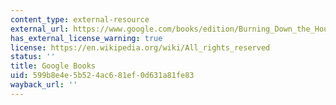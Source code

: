 ```yaml
---
content_type: external-resource
external_url: https://www.google.com/books/edition/Burning_Down_the_House/dLalDwAAQBAJ?hl=en&gbpv=1
has_external_license_warning: true
license: https://en.wikipedia.org/wiki/All_rights_reserved
status: ''
title: Google Books
uid: 599b8e4e-5b52-4ac6-81ef-0d631a81fe83
wayback_url: ''
---
```


